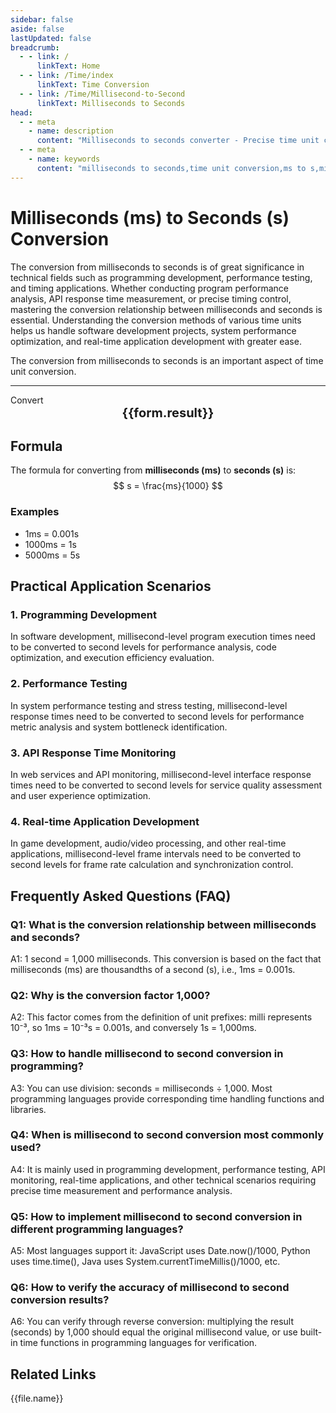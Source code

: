 ```yaml
---
sidebar: false
aside: false
lastUpdated: false
breadcrumb:
  - - link: /
      linkText: Home
  - - link: /Time/index
      linkText: Time Conversion
  - - link: /Time/Millisecond-to-Second
      linkText: Milliseconds to Seconds
head:
  - - meta
    - name: description
      content: "Milliseconds to seconds converter - Precise time unit conversion tool supporting fast conversion from milliseconds to seconds. Suitable for programming development, performance testing, timing applications, providing conversion relationships and practical application guidance for time units like milliseconds (ms), seconds (s)."
  - - meta
    - name: keywords
      content: "milliseconds to seconds,time unit conversion,ms to s,millisecond converter,second conversion,time conversion,programming development,performance testing,timing applications,millisecond symbol,time units,milliseconds,seconds,time measurement,program timing"
---
```

# Milliseconds (ms) to Seconds (s) Conversion

The conversion from milliseconds to seconds is of great significance in technical fields such as programming development, performance testing, and timing applications. Whether conducting program performance analysis, API response time measurement, or precise timing control, mastering the conversion relationship between milliseconds and seconds is essential. Understanding the conversion methods of various time units helps us handle software development projects, system performance optimization, and real-time application development with greater ease.

The conversion from milliseconds to seconds is an important aspect of time unit conversion.

---
<script setup>
import { onMounted, reactive, inject, ref } from 'vue'
import { NButton,NForm ,NFormItem,NInput,NInputNumber,NSelect,NCard,useMessage,NGrid ,NGi  } from 'naive-ui'
import { defineClientComponent } from 'vitepress'
import { Time } from '../files';

const convert = inject('convert')

const form = reactive({
  number: null,
  result: '',
  title: 'Milliseconds to Seconds Converter',
  seoKey: [
    'milliseconds to seconds', 'time unit conversion', 'ms to s', 'millisecond converter',
    'second conversion', 'time conversion', 'programming development', 'performance testing', 'timing applications', 'millisecond symbol',
    'time units', 'milliseconds', 'seconds', 'time measurement', 'program timing', 'time calculation',
    'unit conversion', 'time tools', 'conversion formula', 'time conversion table', 'millisecond definition', 'second definition',
    'time precision', 'timing precision', 'time standard', 'international system of units', 'SI units', 'time reference',
    'time scale', 'time interval', 'duration', 'time span', 'time range', 'time period',
    'time frequency', 'time beat', 'time rhythm', 'time control', 'time synchronization', 'time calibration',
    'time error'
  ]
})

const convertHandler = () => {
  if (form.number !== null && !isNaN(form.number)) {
    const convertedValue = parseFloat(form.number) / 1000
    form.result = `${form.number}ms = ${convertedValue.toFixed(3)}s`
  } else {
    form.result = 'Please enter a valid number.'
  }
}
</script>

<n-form size="large" :model="form">
  <n-form-item label="Milliseconds (ms)">
    <n-input-number v-model:value="form.number" placeholder="Enter milliseconds" style="width: 100%" />
  </n-form-item>
  <n-form-item>
    <n-button type="info" @click="convertHandler" block>Convert</n-button>
  </n-form-item>
</n-form>

<n-card :title="form.title" size="small" embedded :bordered="false" hoverable>
  <div style="text-align:center;font-size:20px;">
    <strong>{{form.result}}</strong>
  </div>
  <template #footer>
    <div style="font-size:12px;color:#666;text-align:center;">
      <span v-for="(keyword, index) in form.seoKey" :key="index">
        {{ keyword }}<span v-if="index < form.seoKey.length - 1"> | </span>
      </span>
    </div>
  </template>
</n-card>

## Formula

The formula for converting from **milliseconds (ms)** to **seconds (s)** is:
$$ s = \frac{ms}{1000} $$

### Examples
- 1ms = 0.001s
- 1000ms = 1s
- 5000ms = 5s

## Practical Application Scenarios

### 1. Programming Development
In software development, millisecond-level program execution times need to be converted to second levels for performance analysis, code optimization, and execution efficiency evaluation.

### 2. Performance Testing
In system performance testing and stress testing, millisecond-level response times need to be converted to second levels for performance metric analysis and system bottleneck identification.

### 3. API Response Time Monitoring
In web services and API monitoring, millisecond-level interface response times need to be converted to second levels for service quality assessment and user experience optimization.

### 4. Real-time Application Development
In game development, audio/video processing, and other real-time applications, millisecond-level frame intervals need to be converted to second levels for frame rate calculation and synchronization control.

## Frequently Asked Questions (FAQ)

### Q1: What is the conversion relationship between milliseconds and seconds?
A1: 1 second = 1,000 milliseconds. This conversion is based on the fact that milliseconds (ms) are thousandths of a second (s), i.e., 1ms = 0.001s.

### Q2: Why is the conversion factor 1,000?
A2: This factor comes from the definition of unit prefixes: milli represents 10⁻³, so 1ms = 10⁻³s = 0.001s, and conversely 1s = 1,000ms.

### Q3: How to handle millisecond to second conversion in programming?
A3: You can use division: seconds = milliseconds ÷ 1,000. Most programming languages provide corresponding time handling functions and libraries.

### Q4: When is millisecond to second conversion most commonly used?
A4: It is mainly used in programming development, performance testing, API monitoring, real-time applications, and other technical scenarios requiring precise time measurement and performance analysis.

### Q5: How to implement millisecond to second conversion in different programming languages?
A5: Most languages support it: JavaScript uses Date.now()/1000, Python uses time.time(), Java uses System.currentTimeMillis()/1000, etc.

### Q6: How to verify the accuracy of millisecond to second conversion results?
A6: You can verify through reverse conversion: multiplying the result (seconds) by 1,000 should equal the original millisecond value, or use built-in time functions in programming languages for verification.
## Related Links
<n-grid x-gap="12" :cols="2">
  <n-gi v-for="(file, index) in Time" :key="index">
    <n-button
      text
      tag="a"
      :href="file.path"
      type="info"
    >
      {{file.name}}
    </n-button>
  </n-gi>
</n-grid>